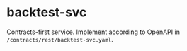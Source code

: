 # backtest-svc
Contracts-first service. Implement according to OpenAPI in `/contracts/rest/backtest-svc.yaml`.
